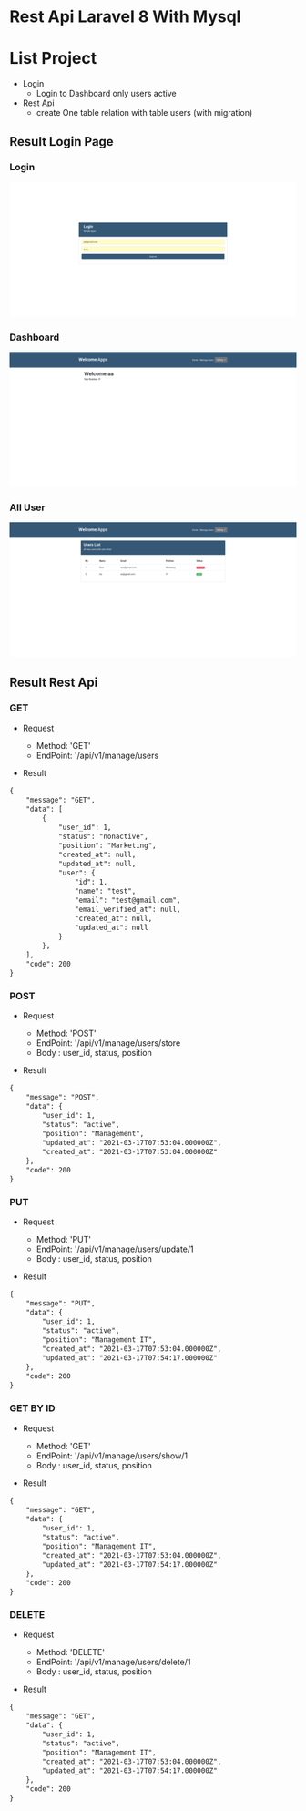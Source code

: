 # Rest Api Laravel 8 With Mysql

# List Project
- Login
    - Login to Dashboard only users active
- Rest Api
    - create One table relation with table users (with migration)
## Result Login Page

### Login
![alt text](https://github.com/Ilyasyasin072/test-laravel-8/blob/main/public/assets/img/result/login.png)
### Dashboard 
![alt text](https://github.com/Ilyasyasin072/test-laravel-8/blob/main/public/assets/img/result/dashboard.png)
### All User
![alt text](https://github.com/Ilyasyasin072/test-laravel-8/blob/main/public/assets/img/result/user_lists.png)

## Result Rest Api

### GET

- Request
    - Method: 'GET'
    - EndPoint: '/api/v1/manage/users

- Result
```
{
    "message": "GET",
    "data": [
        {
            "user_id": 1,
            "status": "nonactive",
            "position": "Marketing",
            "created_at": null,
            "updated_at": null,
            "user": {
                "id": 1,
                "name": "test",
                "email": "test@gmail.com",
                "email_verified_at": null,
                "created_at": null,
                "updated_at": null
            }
        },
    ],
    "code": 200
}
```

### POST
- Request
    - Method: 'POST'
    - EndPoint: '/api/v1/manage/users/store
    - Body : user_id, status, position

- Result
```
{
    "message": "POST",
    "data": {
        "user_id": 1,
        "status": "active",
        "position": "Management",
        "updated_at": "2021-03-17T07:53:04.000000Z",
        "created_at": "2021-03-17T07:53:04.000000Z"
    },
    "code": 200
}
```

### PUT

- Request
    - Method: 'PUT'
    - EndPoint: '/api/v1/manage/users/update/1
    - Body : user_id, status, position

- Result
```
{
    "message": "PUT",
    "data": {
        "user_id": 1,
        "status": "active",
        "position": "Management IT",
        "created_at": "2021-03-17T07:53:04.000000Z",
        "updated_at": "2021-03-17T07:54:17.000000Z"
    },
    "code": 200
}
```

### GET BY ID

- Request
    - Method: 'GET'
    - EndPoint: '/api/v1/manage/users/show/1
    - Body : user_id, status, position

- Result
```
{
    "message": "GET",
    "data": {
        "user_id": 1,
        "status": "active",
        "position": "Management IT",
        "created_at": "2021-03-17T07:53:04.000000Z",
        "updated_at": "2021-03-17T07:54:17.000000Z"
    },
    "code": 200
}
```

### DELETE

- Request
    - Method: 'DELETE'
    - EndPoint: '/api/v1/manage/users/delete/1
    - Body : user_id, status, position

- Result
```
{
    "message": "GET",
    "data": {
        "user_id": 1,
        "status": "active",
        "position": "Management IT",
        "created_at": "2021-03-17T07:53:04.000000Z",
        "updated_at": "2021-03-17T07:54:17.000000Z"
    },
    "code": 200
}
